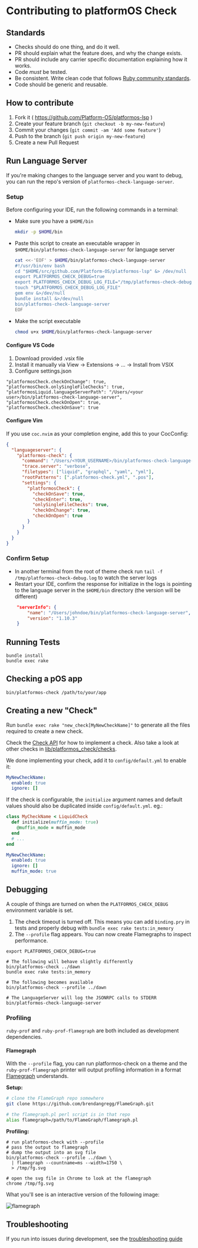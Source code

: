 # Contributing to platformOS Check

## Standards

* Checks should do one thing, and do it well.
* PR should explain what the feature does, and why the change exists.
* PR should include any carrier specific documentation explaining how it works.
* Code _must_ be tested.
* Be consistent. Write clean code that follows [Ruby community standards](https://github.com/bbatsov/ruby-style-guide).
* Code should be generic and reusable.

## How to contribute

1. Fork it ( https://github.com/Platform-OS/platformos-lsp )
2. Create your feature branch (`git checkout -b my-new-feature`)
3. Commit your changes (`git commit -am 'Add some feature'`)
4. Push to the branch (`git push origin my-new-feature`)
5. Create a new Pull Request

## Run Language Server

If you're making changes to the language server and you want to debug, you can run the repo's version of `platformos-check-language-server`.

### Setup

Before configuring your IDE, run the following commands in a terminal:

  * Make sure you have a `$HOME/bin`
      ```bash
      mkdir -p $HOME/bin
      ```
  * Paste this script to create an executable wrapper in `$HOME/bin/platformos-check-language-server` for language server
      ```bash
      cat <<-'EOF' > $HOME/bin/platformos-check-language-server
      #!/usr/bin/env bash
      cd "$HOME/src/github.com/Platform-OS/platformos-lsp" &> /dev/null
      export PLATFORMOS_CHECK_DEBUG=true
      export PLATFORMOS_CHECK_DEBUG_LOG_FILE="/tmp/platformos-check-debug.log"
      touch "$PLATFORMOS_CHECK_DEBUG_LOG_FILE"
      gem env &>/dev/null
      bundle install &>/dev/null
      bin/platformos-check-language-server
      EOF
      ```
  * Make the script executable
      ```bash
      chmod u+x $HOME/bin/platformos-check-language-server
      ```

#### Configure VS Code

1. Download provided .vsix file
2. Install it manually via View -> Extensions -> ... -> Install from VSIX
3. Configure settings.json

```
"platformosCheck.checkOnChange": true,
"platformosCheck.onlySingleFileChecks": true,
"platformosLiquid.languageServerPath": "/Users/<your user>/bin/platformos-check-language-server",
"platformosCheck.checkOnOpen": true,
"platformosCheck.checkOnSave": true
```

#### Configure Vim

If you use `coc.nvim` as your completion engine, add this to your CocConfig:

```json
{
  "languageserver": {
    "platformos-check": {
      "command": "/Users/<YOUR_USERNAME>/bin/platformos-check-language-server",
      "trace.server": "verbose",
      "filetypes": ["liquid", "graphql", "yaml", "yml"],
      "rootPatterns": [".platformos-check.yml", ".pos"],
      "settings": {
        "platformosCheck": {
          "checkOnSave": true,
          "checkEnter": true,
          "onlySingleFileChecks": true,
          "checkOnChange": true,
          "checkOnOpen": true
        }
      }
    }
  }
}

```

### Confirm Setup

* In another terminal from the root of theme check run `tail -f /tmp/platformos-check-debug.log` to watch the server logs
* Restart your IDE, confirm the response for initialize in the logs is pointing to the language server in the `$HOME/bin` directory (the version will be different)

```json
    "serverInfo": {
        "name": "/Users/johndoe/bin/platformos-check-language-server",
        "version": "1.10.3"
    }
```


## Running Tests

```
bundle install
bundle exec rake
```

## Checking a pOS app

```
bin/platformos-check /path/to/your/app
```

## Creating a new "Check"

Run `bundle exec rake "new_check[MyNewCheckName]"` to generate all the files required to create a new check.

Check the [Check API](/docs/api/check.md) for how to implement a check. Also take a look at other checks in [lib/platformos_check/checks](/lib/platformos_check/checks).

We done implementing your check, add it to `config/default.yml` to enable it:

```yaml
MyNewCheckName:
  enabled: true
  ignore: []
```

If the check is configurable, the `initialize` argument names and default values should also be duplicated inside `config/default.yml`. eg.:

```ruby
class MyCheckName < LiquidCheck
  def initialize(muffin_mode: true)
    @muffin_mode = muffin_mode
  end
  # ...
end
```

```yaml
MyNewCheckName:
  enabled: true
  ignore: []
  muffin_mode: true
```

## Debugging

A couple of things are turned on when the `PLATFORMOS_CHECK_DEBUG` environment variable is set.

1. The check timeout is turned off. This means you can add `binding.pry` in tests and properly debug with `bundle exec rake tests:in_memory`
2. The `--profile` flag appears. You can now create Flamegraphs to inspect performance.

```
export PLATFORMOS_CHECK_DEBUG=true

# The following will behave slightly differently
bin/platformos-check ../dawn
bundle exec rake tests:in_memory

# The following becomes available
bin/platformos-check --profile ../dawn

# The LanguageServer will log the JSONRPC calls to STDERR
bin/platformos-check-language-server
```

### Profiling

`ruby-prof` and `ruby-prof-flamegraph` are both included as development dependencies.

#### Flamegraph

With the `--profile` flag, you can run platformos-check on a theme and the `ruby-prof-flamegraph` printer will output profiling information in a format [Flamegraph](/brendangregg/FlameGraph) understands.


**Setup:**

```bash
# clone the FlameGraph repo somewhere
git clone https://github.com/brendangregg/FlameGraph.git

# the flamegraph.pl perl script is in that repo
alias flamegraph=/path/to/FlameGraph/flamegraph.pl
```

**Profiling:**

```
# run platformos-check with --profile
# pass the output to flamegraph
# dump the output into an svg file
bin/platformos-check --profile ../dawn \
  | flamegraph --countname=ms --width=1750 \
  > /tmp/fg.svg

# open the svg file in Chrome to look at the flamegraph
chrome /tmp/fg.svg
```

What you'll see is an interactive version of the following image:

![flamegraph](docs/flamegraph.svg)

## Troubleshooting

If you run into issues during development, see the [troubleshooting guide](/TROUBLESHOOTING.md)

